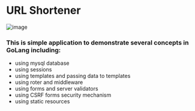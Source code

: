 # URL Shortener


![image](https://user-images.githubusercontent.com/10651523/186203671-17a2d150-42cd-4372-a156-b0ebac3aa693.png)


### This is simple application to demonstrate several concepts in GoLang including:

- using mysql database
- using sessions
- using templates and passing data to templates
- using roter and middleware
- using forms and server validators
- using CSRF forms security mechanism
- using static resources
